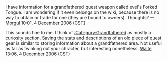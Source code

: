 I have information for a grandfathered quest weapon called evel's Forked
Tongue. I am wondering if it even belongs on the wiki, because there is
no way to obtain or trade for one (they are bound to owners). Thoughts?
--[Morgul](User:Morgul "wikilink") 10:01, 4 December 2006 (CST)

This sounds fine to me. I think of
[:Category:Grandfathered](:Category:Grandfathered "wikilink") as mostly
a curiosity section. Saving the stats and descriptions of an old piece
of quest gear is similar to storing information about a grandfathered
area. Not useful as far as twinking out your chracter, but interesting
nonetheless. [Waite](User:Waite "wikilink") 13:06, 4 December 2006 (CST)
